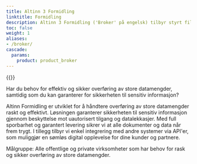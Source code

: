 ```yaml
---
title: Altinn 3 Formidling
linktitle: Formidling
description: Altinn 3 Formidling ('Broker' på engelsk) tilbyr styrt filoverføring med støtte for store filer og avansert funksjonalitet for informasjonssikkerhet, statusmonitorering og tjenestekvalitet.   
toc: false
weight: 1
aliases: 
- /broker/
cascade:
  params:
    product: product_broker
---
```


{{<children />}}

Har du behov for effektiv og sikker overføring av store datamengder, samtidig som du kan garanterer for sikkerheten til sensitiv informasjon?

Altinn Formidling er utviklet for å håndtere overføring av store datamengder raskt og effektivt. Løsningen garanterer sikkerheten til sensitiv informasjon gjennom beskyttelse mot uautorisert tilgang og datalekkasjer. Med full sporbarhet og garantert levering sikrer vi at alle dokumenter og data når frem trygt. I tillegg tilbyr vi enkel integrering med andre systemer via API'er, som muliggjør en sømløs digital opplevelse for dine kunder og partnere.

Målgruppe:
Alle offentlige og private virksomheter som har behov for rask og sikker overføring av store datamengder.